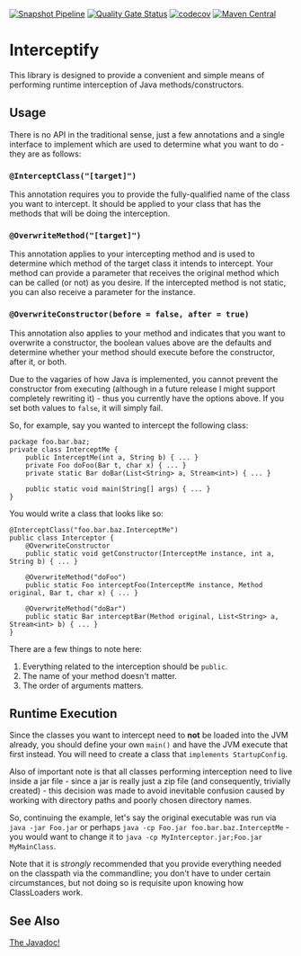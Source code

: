 [![Snapshot Pipeline](https://github.com/Olipro/Interceptify/actions/workflows/snapshot.yml/badge.svg?branch=master)](https://github.com/Olipro/Interceptify/actions/workflows/snapshot.yml)
[![Quality Gate Status](https://sonarcloud.io/api/project_badges/measure?project=Olipro_Interceptify&metric=alert_status)](https://sonarcloud.io/summary/new_code?id=Olipro_Interceptify)
[![codecov](https://codecov.io/gh/Olipro/Interceptify/branch/master/graph/badge.svg?token=9FBTJVGC2T)](https://codecov.io/gh/Olipro/Interceptify)
[![Maven Central](https://maven-badges.herokuapp.com/maven-central/net.uptheinter/interceptify/badge.svg)](https://maven-badges.herokuapp.com/maven-central/net.uptheinter/interceptify)
# Interceptify

This library is designed to provide a convenient and simple means of performing runtime interception of Java methods/constructors.

## Usage

There is no API in the traditional sense, just a few annotations and a single interface to implement which are used to determine what you want to do - they are as follows:

### `@InterceptClass("[target]")`
This annotation requires you to provide the fully-qualified name of the class you want to intercept. It should be applied to your class that has the methods that will be doing the interception.

### `@OverwriteMethod("[target]")`
This annotation applies to your intercepting method and is used to determine which method of the target class it intends to intercept. Your method can provide a parameter that receives the original method which can be called (or not) as you desire. If the intercepted method is not static, you can also receive a parameter for the instance.

### `@OverwriteConstructor(before = false, after = true)`

This annotation also applies to your method and indicates that you want to overwrite a constructor, the boolean values above are the defaults and determine whether your method should execute before the constructor, after it, or both.

Due to the vagaries of how Java is implemented, you cannot prevent the constructor from executing (although in a future release I might support completely rewriting it) - thus you currently have the options above. If you set both values to `false`, it will simply fail.

So, for example, say you wanted to intercept the following class:

```
package foo.bar.baz;
private class InterceptMe {
    public InterceptMe(int a, String b) { ... }
    private Foo doFoo(Bar t, char x) { ... }
    private static Bar doBar(List<String> a, Stream<int>) { ... }
    
    public static void main(String[] args) { ... }
}
```

You would write a class that looks like so:

```
@InterceptClass("foo.bar.baz.InterceptMe")
public class Interceptor {
    @OverwriteConstructor
    public static void getConstructor(InterceptMe instance, int a, String b) { ... }
    
    @OverwriteMethod("doFoo")
    public static Foo interceptFoo(InterceptMe instance, Method original, Bar t, char x) { ... }
    
    @OverwriteMethod("doBar")
    public static Bar interceptBar(Method original, List<String> a, Stream<int> b) { ... }
}
```

There are a few things to note here:

1. Everything related to the interception should be `public`.
2. The name of your method doesn't matter.
3. The order of arguments matters.

## Runtime Execution

Since the classes you want to intercept need to **not** be loaded into the JVM already, you should define your own `main()` and have the JVM execute that first instead. You will need to create a class that `implements StartupConfig`.

Also of important note is that all classes performing interception need to live inside a jar file - since a jar is really just a zip file (and consequently, trivially created) - this decision was made to avoid inevitable confusion caused by working with directory paths and poorly chosen directory names.

So, continuing the example, let's say the original executable was run via `java -jar Foo.jar` or perhaps `java -cp Foo.jar foo.bar.baz.InterceptMe` - you would want to change it to `java -cp MyInterceptor.jar;Foo.jar MyMainClass`.

Note that it is *strongly* recommended that you provide everything needed on the classpath via the commandline; you don't have to under certain circumstances, but not doing so is requisite upon knowing how ClassLoaders work.

## See Also

[The Javadoc!](https://olipro.github.io/Interceptify)
